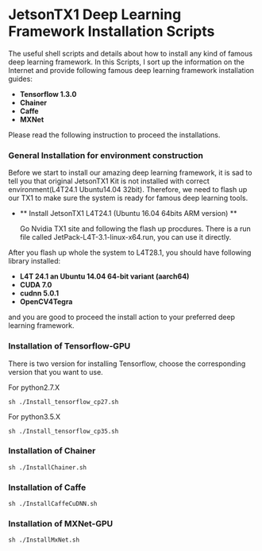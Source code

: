 # JetsonTX1 Deep Learning Framework Installation Scripts
The useful shell scripts and details about how to install any kind of famous deep learning framework. In this Scripts, I sort up the information on the Internet and provide following famous deep learning framework installation guides:

- **Tensorflow 1.3.0**
- **Chainer**
- **Caffe**
- **MXNet**

Please read the following instruction to proceed the installations.

### General Installation for environment construction
Before we start to install our amazing deep learning framework, it is sad to tell you that original JetsonTX1 Kit is not installed with correct environment(L4T24.1 Ubuntu14.04 32bit). Therefore, we need to flash up our TX1 to make sure the system is ready for famous deep learning tools.

- ** Install JetsonTX1 L4T24.1 (Ubuntu 16.04 64bits ARM version) **

     Go Nvidia TX1 site and following the flash up procdures. There is a run file called JetPack-L4T-3.1-linux-x64.run, you can use it directly.


After you flash up whole the system to L4T28.1, you should have following library installed:

- **L4T 24.1 an Ubuntu 14.04 64-bit variant (aarch64)**
- **CUDA 7.0**
- **cudnn 5.0.1**
- **OpenCV4Tegra**

and you are good to proceed the install action to your preferred deep learning framework.


### Installation of Tensorflow-GPU
There is two version for installing Tensorflow, choose the corresponding version that you want to use.

  For python2.7.X

    sh ./Install_tensorflow_cp27.sh
  For python3.5.X

    sh ./Install_tensorflow_cp35.sh

### Installation of Chainer
    sh ./InstallChainer.sh

### Installation of Caffe
    sh ./InstallCaffeCuDNN.sh

### Installation of MXNet-GPU
    sh ./InstallMxNet.sh
